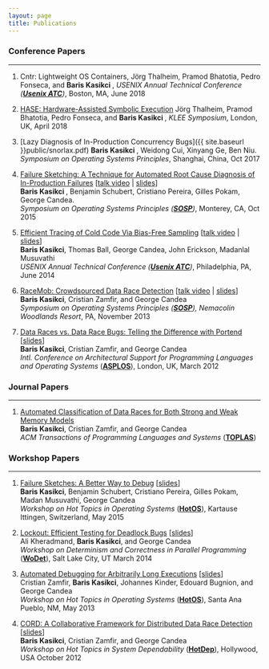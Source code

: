 ```yaml
---
layout: page
title: Publications
---
```


### Conference Papers
<hr>

1. Cntr: Lightweight OS Containers, Jörg Thalheim, Pramod Bhatotia, Pedro Fonseca, and <b> Baris Kasikci </b>, *USENIX Annual Technical Conference ([**Usenix ATC**](https://www.usenix.org/conference/atc18/call-for-papers))*, Boston, MA, June 2018

2. [HASE: Hardware-Assisted Symbolic Execution](https://docs.google.com/presentation/d/1QeJtKAtLsBbpX9U-llUe_zOLeJpCCq-p8frFMmj9cd4/edit#slide=id.p) Jörg Thalheim, Pramod Bhatotia, Pedro Fonseca, and <b> Baris Kasikci </b>, *KLEE Symposium*, London, UK, April 2018

3. [Lazy Diagnosis of In-Production Concurrency Bugs]({{ site.baseurl }}public/snorlax.pdf) <b> Baris Kasikci </b>, Weidong Cui, Xinyang Ge, Ben Niu. *Symposium on Operating Systems Principles*, Shanghai, China, Oct 2017

4. [Failure Sketching: A Technique for Automated Root Cause Diagnosis of In-Production Failures](http://dslab.epfl.ch/pubs/gist.pdf) [<a href="https://www.youtube.com/watch?v=99hXVFe33w8&index=12&list=PLn0nrSd4xjjZKGRyWz0be6a1513z7L6hM">talk video</a> | <a href="{{ site.baseurl }}public/gist-slides.pdf">slides</a>] <br>
<b> Baris Kasikci </b>, Benjamin Schubert, Cristiano Pereira, Gilles Pokam, George Candea. <br>
*Symposium on Operating Systems Principles ([**SOSP**](http://www.ssrc.ucsc.edu/sosp15/))*, Monterey, CA, Oct 2015

5. [Efficient Tracing of Cold Code Via Bias-Free Sampling](http://dslab.epfl.ch/pubs/bfs.pdf) [<a href="https://2459d6dc103cb5933875-c0245c5c937c5dedcca3f1764ecc9b2f.ssl.cf2.rackcdn.com/atc14/kasikci.mp4">talk video</a> | <a href="{{ site.baseurl }}public/bfs-slides.pdf">slides</a>] <br> 
<b>Baris Kasikci</b>, Thomas Ball, George Candea, John Erickson, Madanlal Musuvathi <br>
*USENIX Annual Technical Conference ([**Usenix ATC**](https://www.usenix.org/conference/atc14))*, Philadelphia, PA, June 2014

6. [RaceMob: Crowdsourced Data Race Detection](http://dslab.epfl.ch/pubs/RaceMob.pdf) [<a href="https://www.youtube.com/watch?v=yPpgtTdDzIk">talk video</a> | <a href= "{{ site.baseurl }}public/racemob-slides.pdf">slides</a>] <br>
<b>Baris Kasikci</b>, Cristian Zamfir, and George Candea <br>
*Symposium on Operating Systems Principles ([**SOSP**](http://sigops.org/sosp/sosp13/)), Nemacolin Woodlands Resort*, PA, November 2013

7. [Data Races vs. Data Race Bugs: Telling the Difference with Portend](http://dslab.epfl.ch/pubs/portend.pdf) [<a href= "{{ site.baseurl }}public/fs-slides.pdf">slides</a>]<br>
<b>Baris Kasikci</b>, Cristian Zamfir, and George Candea <br>
*Intl. Conference on Architectural Support for Programming Languages and Operating Systems* ([**ASPLOS**](http://research.microsoft.com/en-us/um/cambridge/events/asplos_2012/)), London, UK, March 2012

### Journal Papers
<hr>

1. [Automated Classification of Data Races for Both Strong and Weak Memory Models](http://dslab.epfl.ch/pubs/portend+.pdf) <br>
<b>Baris Kasikci</b>, Cristian Zamfir, and George Candea <br>
*ACM Transactions of Programming Languages and Systems* ([**TOPLAS**](http://toplas.acm.org/))

### Workshop Papers
<hr>

1. [Failure Sketches: A Better Way to Debug](http://dslab.epfl.ch/pubs/failure-sketches.pdf) [<a href= "{{ site.baseurl }}public/fs-slides.pdf">slides</a>] <br>
<b>Baris Kasikci</b>, Benjamin Schubert, Cristiano Pereira, Gilles Pokam, Madan Musuvathi, George Candea <br>
*Workshop on Hot Topics in Operating Systems* ([**HotOS**](https://www.usenix.org/conference/hotos15)), Kartause Ittingen, Switzerland, May 2015

2. [Lockout: Efficient Testing for Deadlock Bugs](http://dslab.epfl.ch/pubs/lockout.pdf) [<a href= "{{ site.baseurl }}public/lockout-slides.pdf">slides</a>] <br>
Ali Kheradmand, <b>Baris Kasikci</b>, and George Candea <br>
*Workshop on Determinism and Correctness in Parallel Programming* ([**WoDet**](http://wodet.cs.washington.edu/)), Salt Lake City, UT March 2014

3. [Automated Debugging for Arbitrarily Long Executions](http://dslab.epfl.ch/pubs/res.pdf) [<a href= "{{ site.baseurl }}public/res-slides.pdf">slides</a>] <br>
Cristian Zamfir, <b>Baris Kasikci</b>, Johannes Kinder, Edouard Bugnion, and George Candea <br>
*Workshop on Hot Topics in Operating Systems* ([**HotOS**](https://www.usenix.org/conference/hotos13)), Santa Ana Pueblo, NM, May 2013

4. [CORD: A Collaborative Framework for Distributed Data Race Detection](http://dslab.epfl.ch/pubs/cord-camera-ready.pdf) [<a href= "{{ site.baseurl }}public/cord-slides.pdf">slides</a>]<br>
<b>Baris Kasikci</b>, Cristian Zamfir, and George Candea <br>
*Workshop on Hot Topics in System Dependability* ([**HotDep**](http://sigops.org/sosp/sosp13/hotdep.html)), Hollywood, USA October 2012
